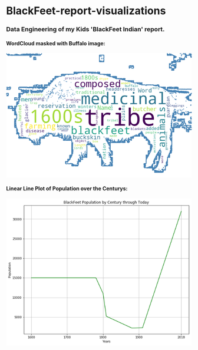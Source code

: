 # BlackFeet-report-visualizations
### Data Engineering of my Kids 'BlackFeet Indian' report.


#### WordCloud masked with Buffalo image:
![Title](images/WcBuffWc.png)

#### Linear Line Plot of Population over the Centurys:
![Title](images/lineplotoWallNumbers.png)
